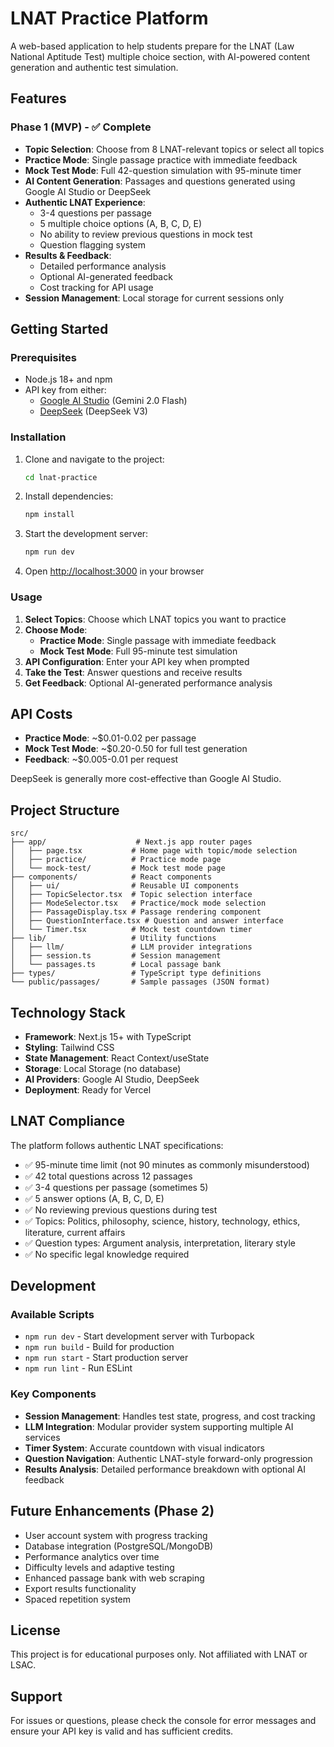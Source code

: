 # LNAT Practice Platform

A web-based application to help students prepare for the LNAT (Law National Aptitude Test) multiple choice section, with AI-powered content generation and authentic test simulation.

## Features

### Phase 1 (MVP) - ✅ Complete

- **Topic Selection**: Choose from 8 LNAT-relevant topics or select all topics
- **Practice Mode**: Single passage practice with immediate feedback
- **Mock Test Mode**: Full 42-question simulation with 95-minute timer
- **AI Content Generation**: Passages and questions generated using Google AI Studio or DeepSeek
- **Authentic LNAT Experience**: 
  - 3-4 questions per passage
  - 5 multiple choice options (A, B, C, D, E)
  - No ability to review previous questions in mock test
  - Question flagging system
- **Results & Feedback**: 
  - Detailed performance analysis
  - Optional AI-generated feedback
  - Cost tracking for API usage
- **Session Management**: Local storage for current sessions only

## Getting Started

### Prerequisites

- Node.js 18+ and npm
- API key from either:
  - [Google AI Studio](https://aistudio.google.com/) (Gemini 2.0 Flash)
  - [DeepSeek](https://api.deepseek.com/) (DeepSeek V3)

### Installation

1. Clone and navigate to the project:
   ```bash
   cd lnat-practice
   ```

2. Install dependencies:
   ```bash
   npm install
   ```

3. Start the development server:
   ```bash
   npm run dev
   ```

4. Open [http://localhost:3000](http://localhost:3000) in your browser

### Usage

1. **Select Topics**: Choose which LNAT topics you want to practice
2. **Choose Mode**:
   - **Practice Mode**: Single passage with immediate feedback
   - **Mock Test Mode**: Full 95-minute test simulation
3. **API Configuration**: Enter your API key when prompted
4. **Take the Test**: Answer questions and receive results
5. **Get Feedback**: Optional AI-generated performance analysis

## API Costs

- **Practice Mode**: ~$0.01-0.02 per passage
- **Mock Test Mode**: ~$0.20-0.50 for full test generation
- **Feedback**: ~$0.005-0.01 per request

DeepSeek is generally more cost-effective than Google AI Studio.

## Project Structure

```
src/
├── app/                    # Next.js app router pages
│   ├── page.tsx           # Home page with topic/mode selection
│   ├── practice/          # Practice mode page
│   └── mock-test/         # Mock test mode page
├── components/            # React components
│   ├── ui/                # Reusable UI components
│   ├── TopicSelector.tsx  # Topic selection interface
│   ├── ModeSelector.tsx   # Practice/mock mode selection
│   ├── PassageDisplay.tsx # Passage rendering component
│   ├── QuestionInterface.tsx # Question and answer interface
│   └── Timer.tsx          # Mock test countdown timer
├── lib/                   # Utility functions
│   ├── llm/               # LLM provider integrations
│   ├── session.ts         # Session management
│   └── passages.ts        # Local passage bank
├── types/                 # TypeScript type definitions
└── public/passages/       # Sample passages (JSON format)
```

## Technology Stack

- **Framework**: Next.js 15+ with TypeScript
- **Styling**: Tailwind CSS
- **State Management**: React Context/useState
- **Storage**: Local Storage (no database)
- **AI Providers**: Google AI Studio, DeepSeek
- **Deployment**: Ready for Vercel

## LNAT Compliance

The platform follows authentic LNAT specifications:

- ✅ 95-minute time limit (not 90 minutes as commonly misunderstood)
- ✅ 42 total questions across 12 passages
- ✅ 3-4 questions per passage (sometimes 5)
- ✅ 5 answer options (A, B, C, D, E)
- ✅ No reviewing previous questions during test
- ✅ Topics: Politics, philosophy, science, history, technology, ethics, literature, current affairs
- ✅ Question types: Argument analysis, interpretation, literary style
- ✅ No specific legal knowledge required

## Development

### Available Scripts

- `npm run dev` - Start development server with Turbopack
- `npm run build` - Build for production
- `npm run start` - Start production server
- `npm run lint` - Run ESLint

### Key Components

- **Session Management**: Handles test state, progress, and cost tracking
- **LLM Integration**: Modular provider system supporting multiple AI services
- **Timer System**: Accurate countdown with visual indicators
- **Question Navigation**: Authentic LNAT-style forward-only progression
- **Results Analysis**: Detailed performance breakdown with optional AI feedback

## Future Enhancements (Phase 2)

- User account system with progress tracking
- Database integration (PostgreSQL/MongoDB)
- Performance analytics over time
- Difficulty levels and adaptive testing
- Enhanced passage bank with web scraping
- Export results functionality
- Spaced repetition system

## License

This project is for educational purposes only. Not affiliated with LNAT or LSAC.

## Support

For issues or questions, please check the console for error messages and ensure your API key is valid and has sufficient credits.
